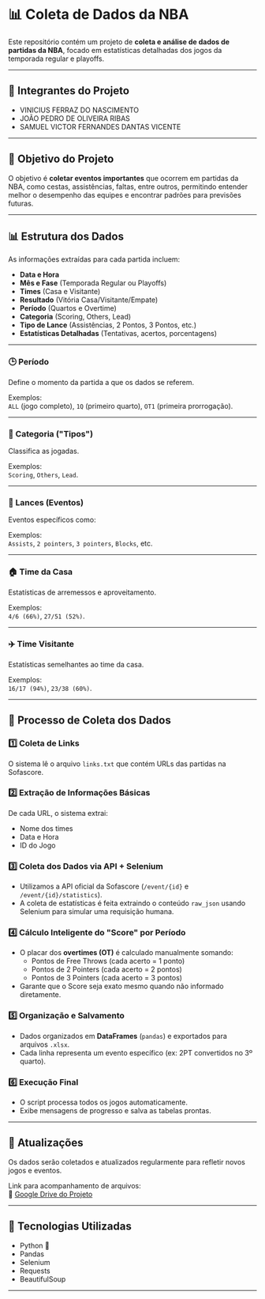 # 📊 Coleta de Dados da NBA

Este repositório contém um projeto de **coleta e análise de dados de partidas da NBA**, focado em estatísticas detalhadas dos jogos da temporada regular e playoffs.

---

## 📌 Integrantes do Projeto

- VINICIUS FERRAZ DO NASCIMENTO  
- JOÃO PEDRO DE OLIVEIRA RIBAS  
- SAMUEL VICTOR FERNANDES DANTAS VICENTE  

---

## 🎯 Objetivo do Projeto

O objetivo é **coletar eventos importantes** que ocorrem em partidas da NBA, como cestas, assistências, faltas, entre outros, permitindo entender melhor o desempenho das equipes e encontrar padrões para previsões futuras.

---

## 📊 Estrutura dos Dados

As informações extraídas para cada partida incluem:

- **Data e Hora**
- **Mês e Fase** (Temporada Regular ou Playoffs)
- **Times** (Casa e Visitante)
- **Resultado** (Vitória Casa/Visitante/Empate)
- **Período** (Quartos e Overtime)
- **Categoria** (Scoring, Others, Lead)
- **Tipo de Lance** (Assistências, 2 Pontos, 3 Pontos, etc.)
- **Estatísticas Detalhadas** (Tentativas, acertos, porcentagens)

---

### 🕒 Período

Define o momento da partida a que os dados se referem.

Exemplos:  
`ALL` (jogo completo), `1Q` (primeiro quarto), `OT1` (primeira prorrogação).

---

### 🏀 Categoria ("Tipos")

Classifica as jogadas.

Exemplos:  
`Scoring`, `Others`, `Lead`.

---

### 🎯 Lances (Eventos)

Eventos específicos como:

Exemplos:  
`Assists`, `2 pointers`, `3 pointers`, `Blocks`, etc.

---

### 🏠 Time da Casa

Estatísticas de arremessos e aproveitamento.

Exemplos:  
`4/6 (66%)`, `27/51 (52%)`.

---

### ✈️ Time Visitante

Estatísticas semelhantes ao time da casa.

Exemplos:  
`16/17 (94%)`, `23/38 (60%)`.

---

## 🔄 Processo de Coleta dos Dados

### 1️⃣ Coleta de Links

O sistema lê o arquivo `links.txt` que contém URLs das partidas na Sofascore.

### 2️⃣ Extração de Informações Básicas

De cada URL, o sistema extrai:

- Nome dos times
- Data e Hora
- ID do Jogo

### 3️⃣ Coleta dos Dados via API + Selenium

- Utilizamos a API oficial da Sofascore (`/event/{id}` e `/event/{id}/statistics`).
- A coleta de estatísticas é feita extraindo o conteúdo `raw_json` usando Selenium para simular uma requisição humana.

### 4️⃣ Cálculo Inteligente do "Score" por Período

- O placar dos **overtimes (OT)** é calculado manualmente somando:
  - Pontos de Free Throws (cada acerto = 1 ponto)
  - Pontos de 2 Pointers (cada acerto = 2 pontos)
  - Pontos de 3 Pointers (cada acerto = 3 pontos)
- Garante que o Score seja exato mesmo quando não informado diretamente.

### 5️⃣ Organização e Salvamento

- Dados organizados em **DataFrames** (`pandas`) e exportados para arquivos `.xlsx`.
- Cada linha representa um evento específico (ex: 2PT convertidos no 3º quarto).

### 6️⃣ Execução Final

- O script processa todos os jogos automaticamente.
- Exibe mensagens de progresso e salva as tabelas prontas.

---

## 📅 Atualizações

Os dados serão coletados e atualizados regularmente para refletir novos jogos e eventos.

Link para acompanhamento de arquivos:  
📁 [Google Drive do Projeto](https://drive.google.com/drive/u/0/folders/18mdXnj1M1j0o1QACMp34M_SenbCSwUt8)

---

## 🔗 Tecnologias Utilizadas

- Python 🐍
- Pandas
- Selenium
- Requests
- BeautifulSoup

---


